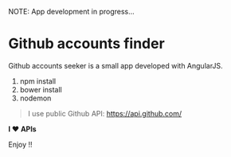 NOTE: App development in progress...

# Github accounts finder

Github accounts seeker is a small app developed with AngularJS.

1. npm install
2. bower install
3. nodemon

> I use public Github API: https://api.github.com/

**I ❤ APIs**

Enjoy !!
